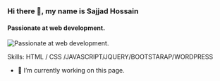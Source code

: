### Hi there 👋, my name is Sajjad Hossain
#### Passionate at web development.
![Passionate at web development.](https://scontent.fcgp27-1.fna.fbcdn.net/v/t39.30808-6/270610970_1421488684914370_8374195226376503272_n.jpg?_nc_cat=111&ccb=1-5&_nc_sid=730e14&_nc_ohc=hx3wxQ0cyBMAX9SSall&_nc_ht=scontent.fcgp27-1.fna&oh=00_AT_LW9RyYix0bfvAjXLGErycBVnfwXSL_t0vwPYJRi5HSg&oe=61E315F3)


Skills:  HTML / CSS /JAVASCRIPT/JQUERY/BOOTSTARAP/WORDPRESS

- 🔭 I’m currently working on this page. 




